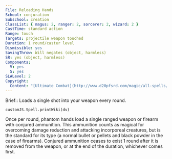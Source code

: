 ```yaml
---
File: Reloading Hands
School: conjuration
Subschool: creation
ClassList: { magus: 2, ranger: 2, sorcerer: 2, wizard: 2 }
CastTime: standard action
Range: touch
Targets: projectile weapon touched
Duration: 1 round/caster level
Dismissible: yes
SavingThrow: Will negates (object, harmless)
SR: yes (object, harmless)
Components:
  V: yes
  S: yes
SLALevel: 2
Copyright:
  Content: "[Ultimate Combat](http://www.d20pfsrd.com/magic/all-spells/r/reloading-hands)"
---
```

Brief:: Loads a single shot into your weapon every round.

```dataviewjs
customJS.Spell.printWiki(dv)
```

Once per round, phantom hands load a single ranged weapon or firearm with conjured ammunition. This ammunition counts as magical for overcoming damage reduction and attacking incorporeal creatures, but is the standard for its type (a normal bullet or pellets and black powder in the case of firearms). Conjured ammunition ceases to exist 1 round after it is removed from the weapon, or at the end of the duration, whichever comes first.
